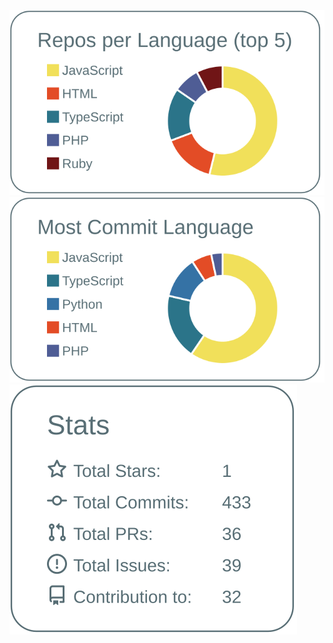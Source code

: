 [![](https://raw.githubusercontent.com/kazztech/kazztech/master/profile-summary-card-output/default/1-repos-per-language.svg)](https://github.com/vn7n24fzkq/github-profile-summary-cards)
[![](https://raw.githubusercontent.com/kazztech/kazztech/master/profile-summary-card-output/default/2-most-commit-language.svg)](https://github.com/vn7n24fzkq/github-profile-summary-cards)
[![](https://raw.githubusercontent.com/kazztech/kazztech/master/profile-summary-card-output/default/3-stats.svg)](https://github.com/vn7n24fzkq/github-profile-summary-cards)
